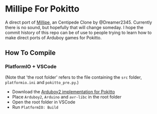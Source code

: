 # Millipe For Pokitto

A direct port of [Millipe](https://github.com/Dreamer2345/Millipe), an Centipede Clone by @Dreamer2345.
Currently there is no sound, but hopefully that will change someday.
I hope the commit history of this repo can be of use to people trying to learn how to make direct ports of Arduboy games for Pokitto.

## How To Compile

### PlatformIO + VSCode

(Note that 'the root folder' refers to the file containing the `src` folder, `platformio.ini` and `pokitto_pre.py`.)

* Download the [Arduboy2 implementation for Pokitto](https://github.com/Pharap/PokittoArduboy2Prototype)
* Place `Arduboy2`, `Arduino` and `avr-libc` in the root folder
* Open the root folder in VSCode
* Run `PlatformIO: Build`
